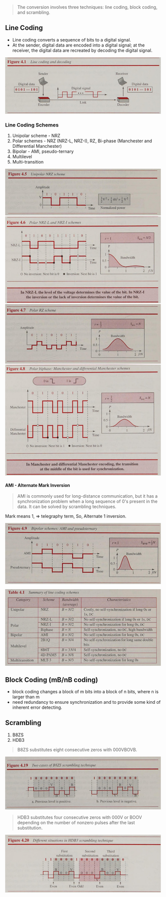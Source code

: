 > The conversion involves three techniques: line coding, block coding, and scrambling.
## Line Coding

* Line coding converts a sequence of bits to a digital signal. 
* At the sender, digital data are encoded into a digital signal; at the receiver, the digital data are recreated by decoding the digital signal.

![Pasted image 20240820190648](./assets/Pasted%20image%2020240820190648.png)

### Line Coding Schemes

1. Unipolar scheme - NRZ
2. Polar schemes - NRZ (NRZ-L, NRZ-I), RZ, Bi-phase (Manchester and Differential Manchester)
3. Bipolar - AMI, pseudo-ternary
4. Multilevel
5. Multi-transition

![Pasted image 20240820233639](assets/Pasted%20image%2020240820233639.png)
![Pasted image 20240820233702](assets/Pasted%20image%2020240820233702.png)
![Pasted image 20240820233716](assets/Pasted%20image%2020240820233716.png)
![Pasted image 20240820233738](assets/Pasted%20image%2020240820233738.png)

#### AMI - Alternate Mark Inversion

> AMI is commonly used for long-distance communication, but it has a synchronization problem when a long sequence of 0's present in the data. It can be solved by scrambling techniques.

Mark means 1, => telegraphy term, So, Alternate 1 inversion.

![Pasted image 20240820234053](assets/Pasted%20image%2020240820234053.png)

![Pasted image 20240820235211](assets/Pasted%20image%2020240820235211.png)

## Block Coding (mB/nB coding)

* block coding changes a block of m bits into a block of n bits, where n is larger than m
* need redundancy to ensure synchronization and to provide some kind of inherent error detecting.

## Scrambling

1. B8ZS 
2. HDB3

> B8ZS substitutes eight consecutive zeros with 000VBOVB.

![Pasted image 20240821000444](assets/Pasted%20image%2020240821000444.png)

>HDB3 substitutes four consecutive zeros with 000V or BOOV depending on the number of nonzero pulses after the last substitution.

![Pasted image 20240821000841](assets/Pasted%20image%2020240821000841.png)

